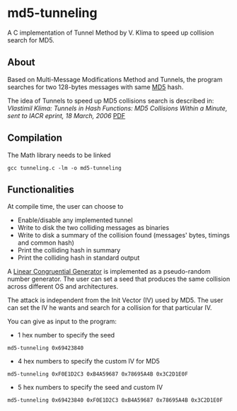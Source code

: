 # md5-tunneling
A C implementation of Tunnel Method by V. Klima to speed up collision search for MD5.

## About
Based on Multi-Message Modifications Method and Tunnels, the program searches for two 128-bytes messages with same [MD5](https://en.wikipedia.org/wiki/MD5) hash.

The idea of Tunnels to speed up MD5 collisions search is described in: *Vlastimil Klima: Tunnels in Hash Functions: MD5 Collisions Within a Minute, sent to IACR eprint, 18 March, 2006* [PDF](http://eprint.iacr.org/2006/105.pdf)


## Compilation
The Math library needs to be linked

```
gcc tunneling.c -lm -o md5-tunneling
```

## Functionalities
At compile time, the user can choose to
* Enable/disable any implemented tunnel
* Write to disk the two colliding messages as binaries
* Write to disk a summary of the collision found (messages' bytes, timings and common hash)
* Print the colliding hash in summary
* Print the colliding hash in standard output

A [Linear Congruential Generator](https://en.wikipedia.org/wiki/Linear_congruential_generator) is implemented as a pseudo-random number generator. The user can set a seed that produces the same collision across different OS and architectures.

The attack is independent from the Init Vector (IV) used by MD5. The user can set the IV he wants and search for a collision for that particular IV.

You can give as input to the program:
* 1 hex number to specify the seed
```
md5-tunneling 0x69423840
```
* 4 hex numbers to specify the custom IV for MD5
```
md5-tunneling 0xF0E1D2C3 0xB4A59687 0x78695A4B 0x3C2D1E0F
```
* 5 hex numbers to specify the seed and custom IV
```
md5-tunneling 0x69423840 0xF0E1D2C3 0xB4A59687 0x78695A4B 0x3C2D1E0F
```
